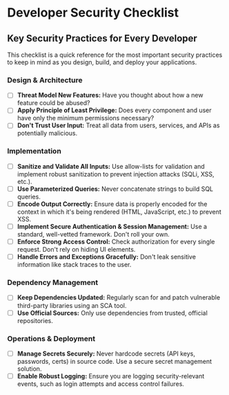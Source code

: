 # Developer Security Checklist

## Key Security Practices for Every Developer

This checklist is a quick reference for the most important security practices to keep in mind as you design, build, and deploy your applications.

### Design & Architecture

-   [ ] **Threat Model New Features:** Have you thought about how a new feature could be abused?
-   [ ] **Apply Principle of Least Privilege:** Does every component and user have only the minimum permissions necessary?
-   [ ] **Don't Trust User Input:** Treat all data from users, services, and APIs as potentially malicious.

### Implementation

-   [ ] **Sanitize and Validate All Inputs:** Use allow-lists for validation and implement robust sanitization to prevent injection attacks (SQLi, XSS, etc.).
-   [ ] **Use Parameterized Queries:** Never concatenate strings to build SQL queries.
-   [ ] **Encode Output Correctly:** Ensure data is properly encoded for the context in which it's being rendered (HTML, JavaScript, etc.) to prevent XSS.
-   [ ] **Implement Secure Authentication & Session Management:** Use a standard, well-vetted framework. Don't roll your own.
-   [ ] **Enforce Strong Access Control:** Check authorization for every single request. Don't rely on hiding UI elements.
-   [ ] **Handle Errors and Exceptions Gracefully:** Don't leak sensitive information like stack traces to the user.

### Dependency Management

-   [ ] **Keep Dependencies Updated:** Regularly scan for and patch vulnerable third-party libraries using an SCA tool.
-   [ ] **Use Official Sources:** Only use dependencies from trusted, official repositories.

### Operations & Deployment

-   [ ] **Manage Secrets Securely:** Never hardcode secrets (API keys, passwords, certs) in source code. Use a secure secret management solution.
-   [ ] **Enable Robust Logging:** Ensure you are logging security-relevant events, such as login attempts and access control failures.
